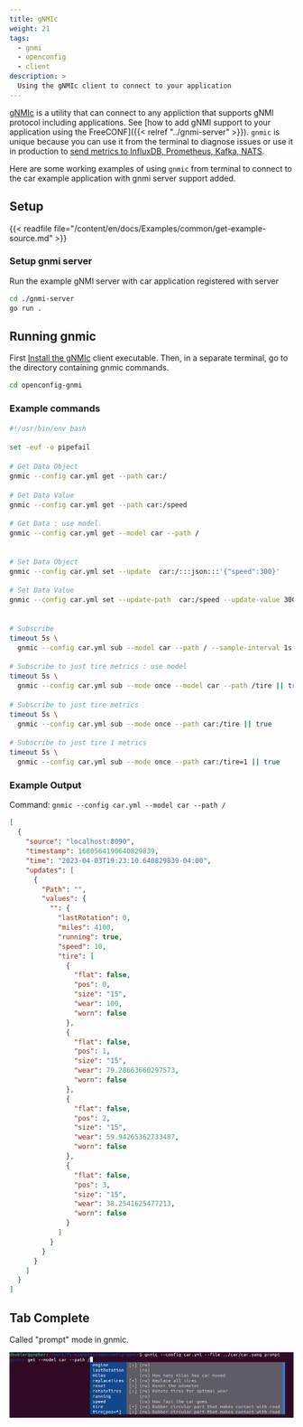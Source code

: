 ```yaml
---
title: gNMIc 
weight: 21
tags:
  - gnmi
  - openconfig
  - client
description: >
  Using the gNMIc client to connect to your application  
---
```


[gNMIc](https://gnmic.openconfig.net/) is a utility that can connect to any appliction that supports gNMI protocol including applications. See [how to add gNMI support to your application using the FreeCONF]({{< relref "../gnmi-server" >}}). `gnmic` is unique because you can use it from the terminal to diagnose issues or use it in production to [send metrics to InfluxDB, Prometheus, Kafka, NATS](https://gnmic.openconfig.net/user_guide/outputs/output_intro/).

Here are some working examples of using `gnmic` from terminal to connect to the car example application with gnmi server support added.

## Setup

{{< readfile file="/content/en/docs/Examples/common/get-example-source.md" >}}

### Setup gnmi server 

Run the example gNMI server with car application registered with server

```bash
cd ./gnmi-server
go run .
```

## Running gnmic

First [Install the gNMIc](https://gnmic.openconfig.net/#installation) client executable.  Then, in a separate terminal, go to the directory containing gnmic commands.

```bash
cd openconfig-gnmi
```

### Example commands

```sh
#!/usr/bin/env bash

set -euf -o pipefail

# Get Data Object
gnmic --config car.yml get --path car:/

# Get Data Value
gnmic --config car.yml get --path car:/speed

# Get Data : use model.
gnmic --config car.yml get --model car --path /


# Set Data Object
gnmic --config car.yml set --update  car:/:::json:::'{"speed":300}'

# Set Data Value
gnmic --config car.yml set --update-path  car:/speed --update-value 300


# Subscribe
timeout 5s \
  gnmic --config car.yml sub --model car --path / --sample-interval 1s --heartbeat-interval 2s || true

# Subscribe to just tire metrics : use model
timeout 5s \
  gnmic --config car.yml sub --mode once --model car --path /tire || true

# Subscribe to just tire metrics
timeout 5s \
  gnmic --config car.yml sub --mode once --path car:/tire || true

# Subscribe to just tire 1 metrics
timeout 5s \
  gnmic --config car.yml sub --mode once --path car:/tire=1 || true
```

### Example Output

Command: `gnmic --config car.yml --model car --path /`
```json
[
  {
    "source": "localhost:8090",
    "timestamp": 1680564190640829839,
    "time": "2023-04-03T19:23:10.640829839-04:00",
    "updates": [
      {
        "Path": "",
        "values": {
          "": {
            "lastRotation": 0,
            "miles": 4100,
            "running": true,
            "speed": 10,
            "tire": [
              {
                "flat": false,
                "pos": 0,
                "size": "15",
                "wear": 100,
                "worn": false
              },
              {
                "flat": false,
                "pos": 1,
                "size": "15",
                "wear": 79.28663660297573,
                "worn": false
              },
              {
                "flat": false,
                "pos": 2,
                "size": "15",
                "wear": 59.94265362733487,
                "worn": false
              },
              {
                "flat": false,
                "pos": 3,
                "size": "15",
                "wear": 38.2541625477213,
                "worn": false
              }
            ]
          }
        }
      }
    ]
  }
]
```

## Tab Complete

Called "prompt" mode in gnmic.

![File Upload](images/prompt.png)

